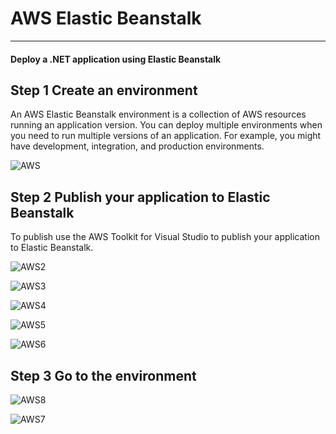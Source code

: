 # AWS Elastic Beanstalk
***
#### Deploy a .NET application using Elastic Beanstalk

## Step 1 Create an environment 

An AWS Elastic Beanstalk environment is a collection of AWS resources running an application version. You can deploy multiple environments when you need to run multiple versions of an application. For example, you might have development, integration, and production environments.

![AWS](https://user-images.githubusercontent.com/34166599/108118240-0b1a8b80-706c-11eb-90f8-fc0e71921826.JPG)

## Step 2 Publish your application to Elastic Beanstalk

To publish use the AWS Toolkit for Visual Studio to publish your application to Elastic Beanstalk.

![AWS2](https://user-images.githubusercontent.com/34166599/108130735-21c9de00-707e-11eb-8cca-8896a391f45c.JPG)


![AWS3](https://user-images.githubusercontent.com/34166599/108130888-5ccc1180-707e-11eb-8b73-f91dd5b7acd4.JPG)


![AWS4](https://user-images.githubusercontent.com/34166599/108130909-69506a00-707e-11eb-803b-216a60135ad9.JPG)


![AWS5](https://user-images.githubusercontent.com/34166599/108131327-19be6e00-707f-11eb-87fe-161bd635bb2b.JPG)


![AWS6](https://user-images.githubusercontent.com/34166599/108131348-217e1280-707f-11eb-8337-c704e45c0b26.JPG)



## Step 3 Go to the environment

![AWS8](https://user-images.githubusercontent.com/34166599/108132059-41fa9c80-7080-11eb-96ac-a37c663c92d1.JPG)

![AWS7](https://user-images.githubusercontent.com/34166599/108131378-2b077a80-707f-11eb-84fe-59e4ee409831.JPG)
